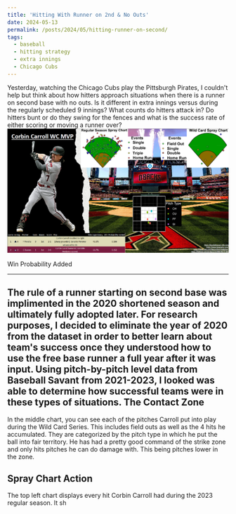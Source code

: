 ```yaml
---
title: 'Hitting With Runner on 2nd & No Outs'
date: 2024-05-13
permalink: /posts/2024/05/hitting-runner-on-second/
tags:
  - baseball
  - hitting strategy
  - extra innings
  - Chicago Cubs
---
```


Yesterday, watching the Chicago Cubs play the Pittsburgh Pirates, I couldn't help but think about how hitters approach situations when there is a runner on second base with no outs. Is it different in extra innings
versus during the regularly scheduled 9 innings? What counts do hitters attack in? Do hitters bunt or do they swing for the fences and what is the success rate of either scoring or moving a runner over?
![Illustration of Corbin Carroll's Success](/images/corbincarroll_post_image.png)


Win Probability Added

------
The rule of a runner starting on second base was implimented in the 2020 shortened season and ultimately fully adopted later. For research purposes, I decided to eliminate the year of 
2020 from the dataset in order to better learn about team's success once they understood how to use the free base runner a full year after it was input. 
Using pitch-by-pitch level data from Baseball Savant from 2021-2023, I looked was able to determine how successful teams were in these types of situations. The 
Contact Zone
------
In the middle chart, you can see each of the pitches Carroll put into play during the Wild Card Series. This includes field outs as well as the 4 hits he accumulated. They are categorized by the pitch type in which he put the ball into fair territory. He has had a pretty good command of the strike zone and only hits pitches he can do damage with. This being pitches lower in the zone.

Spray Chart Action
------
The top left chart displays every hit Corbin Carroll had during the 2023 regular season. It sh
